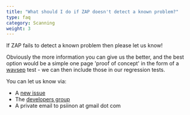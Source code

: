 ```yaml
---
title: "What should I do if ZAP doesn't detect a known problem?"
type: faq
category: Scanning
weight: 3
---
```


If ZAP fails to detect a known problem then please let us know!

Obviously the more information you can give us the better, and the best option
would be a simple one page 'proof of concept' in the form of a
[wavsep](https://github.com/sectooladdict/wavsep) test - we can then include
those in our regression tests.

You can let us know via:

  * A [new issue](https://github.com/zaproxy/zaproxy/issues/new)
  * The [developers group](https://groups.google.com/group/zaproxy-develop)
  * A private email to psiinon at gmail dot com
